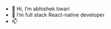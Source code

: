 - 👋 Hi, I’m abhishek tiwari
- 👀 I’m full stack React-native developer
- 📫 

<!---
abhishekjmd/abhishekjmd is a ✨ special ✨ repository because its `README.md` (this file) appears on your GitHub profile.
You can click the Preview link to take a look at your changes.
--->
